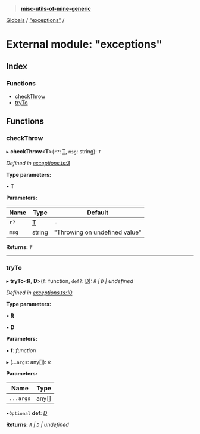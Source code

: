 > **[misc-utils-of-mine-generic](../README.md)**

[Globals](../globals.md) / ["exceptions"](_exceptions_.md) /

# External module: "exceptions"

## Index

### Functions

* [checkThrow](_exceptions_.md#checkthrow)
* [tryTo](_exceptions_.md#tryto)

## Functions

###  checkThrow

▸ **checkThrow**<**T**>(`r?`: [T](), `msg`: string): *`T`*

*Defined in [exceptions.ts:3](https://github.com/cancerberoSgx/misc-utils-of-mine/blob/ca10768/misc-utils-of-mine-generic/src/exceptions.ts#L3)*

**Type parameters:**

▪ **T**

**Parameters:**

Name | Type | Default |
------ | ------ | ------ |
`r?` | [T]() | - |
`msg` | string | "Throwing on undefined value" |

**Returns:** *`T`*

___

###  tryTo

▸ **tryTo**<**R**, **D**>(`f`: function, `def?`: [D]()): *`R` | `D` | undefined*

*Defined in [exceptions.ts:10](https://github.com/cancerberoSgx/misc-utils-of-mine/blob/ca10768/misc-utils-of-mine-generic/src/exceptions.ts#L10)*

**Type parameters:**

▪ **R**

▪ **D**

**Parameters:**

▪ **f**: *function*

▸ (...`args`: any[]): *`R`*

**Parameters:**

Name | Type |
------ | ------ |
`...args` | any[] |

▪`Optional`  **def**: *[D]()*

**Returns:** *`R` | `D` | undefined*